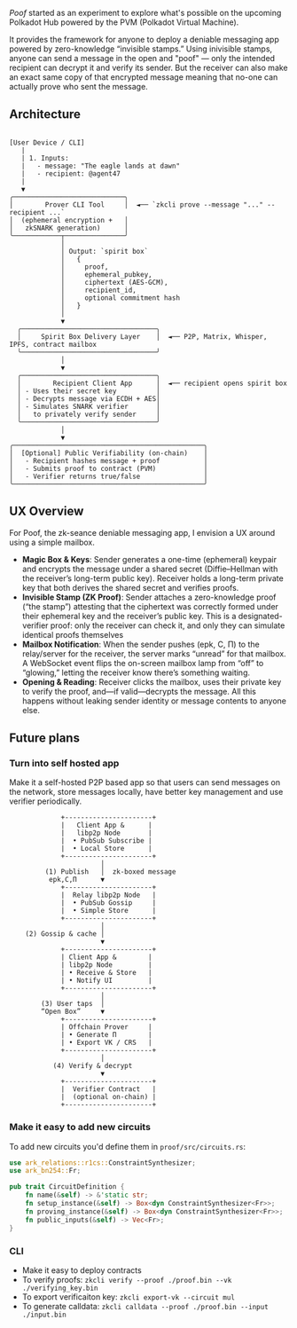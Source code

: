 
_Poof_ started as an experiment to explore what's possible on the upcoming Polkadot Hub powered by the PVM (Polkadot Virtual Machine).

It provides the framework for anyone to deploy a deniable messaging app powered by zero-knowledge “invisible stamps.” 
Using inivisible stamps, anyone can send a message in the open and "poof" &mdash; only the intended recipient can decrypt it and verify its sender.
But the receiver can also make an exact same copy of that encrypted message meaning that no-one can actually prove who sent the message.


## Architecture

```ascii

[User Device / CLI]
   |
   | 1. Inputs:
   |   - message: "The eagle lands at dawn"
   |   - recipient: @agent47
   |
   ▼
╭────────────────────────────╮
│        Prover CLI Tool     │  ◄── `zkcli prove --message "..." --recipient ...`
│  (ephemeral encryption +   │
│   zkSNARK generation)      │
╰────────────┬───────────────╯
             │
             │ Output: `spirit box`
             │   {
             │     proof,
             │     ephemeral_pubkey,
             │     ciphertext (AES-GCM),
             │     recipient_id,
             │     optional commitment hash
             │   }
             │
             ▼
  ╭──────────────────────────────────╮
  │     Spirit Box Delivery Layer    │  ◄── P2P, Matrix, Whisper, IPFS, contract mailbox
  ╰──────────────────────────────────╯
             │
             ▼
  ╭──────────────────────────────────╮
  │        Recipient Client App      │  ◄── recipient opens spirit box
  │ - Uses their secret key          │
  │ - Decrypts message via ECDH + AES│
  │ - Simulates SNARK verifier       │
  │   to privately verify sender     │
  ╰──────────────────────────────────╯
             │
             ▼
╭────────────────────────────────────────────────╮
│  [Optional] Public Verifiability (on-chain)    │
│   - Recipient hashes message + proof           │
│   - Submits proof to contract (PVM)            │
│   - Verifier returns true/false                │
╰────────────────────────────────────────────────╯
```

## UX Overview

For Poof, the zk-seance deniable messaging app, I envision a UX around using a simple mailbox. 

- **Magic Box & Keys**: Sender generates a one-time (ephemeral) keypair and encrypts the message under a shared secret (Diffie–Hellman with the receiver’s long-term public key). Receiver holds a long-term private key that both derives the shared secret and verifies proofs.
- **Invisible Stamp (ZK Proof)**: Sender attaches a zero-knowledge proof (“the stamp”) attesting that the ciphertext was correctly formed under their ephemeral key and the receiver’s public key. This is a designated-verifier proof: only the receiver can check it, and only they can simulate identical proofs themselves
- **Mailbox Notification**: When the sender pushes (epk, C, Π) to the relay/server for the receiver, the server marks “unread” for that mailbox. A WebSocket event flips the on-screen mailbox lamp from “off” to “glowing,” letting the receiver know there’s something waiting.
- **Opening & Reading**: Receiver clicks the mailbox, uses their private key to verify the proof, and—if valid—decrypts the message. All this happens without leaking sender identity or message contents to anyone else.

## Future plans

### Turn into self hosted app

Make it a self-hosted P2P based app so that users can send messages on the network, store messages locally, have better key management and use verifier periodically. 

```ascii
             +----------------------+
             |   Client App &      |
             |   libp2p Node       |
             |  • PubSub Subscribe |
             |  • Local Store      |
             +----------------------+
                       │
         (1) Publish   │  zk‐boxed message
          epk,C,Π      ▼
             +----------------------+
             |  Relay libp2p Node   |
             |  • PubSub Gossip     |
             |  • Simple Store      |
             +----------------------+
                       │
    (2) Gossip & cache │
                       ▼
             +----------------------+
             | Client App &        |
             | libp2p Node         |
             | • Receive & Store   |
             | • Notify UI         |
             +----------------------+
                       │
        (3) User taps  │
        “Open Box”     ▼
             +----------------------+
             | Offchain Prover     |
             | • Generate Π        |
             | • Export VK / CRS   |
             +----------------------+
                       │
           (4) Verify & decrypt  
                       ▼
             +----------------------+
             |  Verifier Contract   |
             |  (optional on‐chain) |
             +----------------------+
```

### Make it easy to add new circuits

To add new circuits you'd define them in `proof/src/circuits.rs`:

```rust
use ark_relations::r1cs::ConstraintSynthesizer;
use ark_bn254::Fr;

pub trait CircuitDefinition {
    fn name(&self) -> &'static str;
    fn setup_instance(&self) -> Box<dyn ConstraintSynthesizer<Fr>>;
    fn proving_instance(&self) -> Box<dyn ConstraintSynthesizer<Fr>>;
    fn public_inputs(&self) -> Vec<Fr>;
}
```

### CLI

- Make it easy to deploy contracts
- To verify proofs: `zkcli verify --proof ./proof.bin --vk ./verifying_key.bin` 
- To export verificaiton key: `zkcli export-vk --circuit mul`
- To generate calldata: `zkcli calldata --proof ./proof.bin --input ./input.bin`

